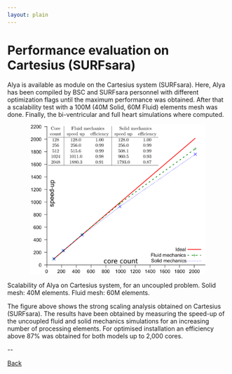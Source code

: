 ```yaml
---
layout: plain
---
```


# Performance evaluation on Cartesius (SURFsara) 

Alya is available as module on the Cartesius system (SURFsara).
Here, Alya has been compiled by BSC and SURFsara personnel with different optimization flags until the maximum performance was obtained. After that a scalability test with a 100M (40M Solid, 60M Fluid) elements mesh was done. Finally, the bi-ventricular and full heart simulations where computed. 

<p align="center">
<img src="alya_bench3.png" width="400"/>
<p/>

Scalability of Alya on Cartesius system, for an uncoupled problem. Solid mesh: 40M elements. Fluid mesh: 60M elements.



The figure above shows the strong scaling analysis obtained on Cartesius (SURFsara). The results have been obtained by measuring the speed-up of the uncoupled fluid and solid mechanics simulations for an increasing number of processing elements. For optimised installation an efficiency above 87% was obtained for both models up to 2,000 cores. 

<!-- For more information on how to run Alya on Cartesius (SURFsara) look here. -->

--

[Back](../..)
